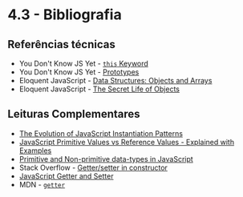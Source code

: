 # 4.3 - Bibliografia

## Referências técnicas
- You Don't Know JS Yet - [`this` Keyword](https://github.com/getify/You-Dont-Know-JS/blob/2nd-ed/get-started/ch3.md#this-keyword)
- You Don't Know JS Yet - [Prototypes](https://github.com/getify/You-Dont-Know-JS/blob/2nd-ed/get-started/ch3.md#prototypes)
- Eloquent JavaScript - [Data Structures: Objects and Arrays](https://eloquentjavascript.net/04_data.html)
- Eloquent JavaScript - [The Secret Life of Objects](https://eloquentjavascript.net/06_object.html)

## Leituras Complementares
- [The Evolution of JavaScript Instantiation Patterns](https://levelup.gitconnected.com/the-evolution-of-javascript-instantiation-patterns-ee9374fd5d71)
- [JavaScript Primitive Values vs Reference Values - Explained with Examples](https://www.freecodecamp.org/news/javascript-assigning-values-vs-assigning-references/)
- [Primitive and Non-primitive data-types in JavaScript](https://www.geeksforgeeks.org/primitive-and-non-primitive-data-types-in-javascript/)
- Stack Overflow - [Getter/setter in constructor](https://stackoverflow.com/questions/5222209/getter-setter-in-constructor)
- [JavaScript Getter and Setter](https://www.programiz.com/javascript/getter-setter)
- MDN - [`getter`](https://developer.mozilla.org/pt-BR/docs/Web/JavaScript/Reference/Functions/get)
